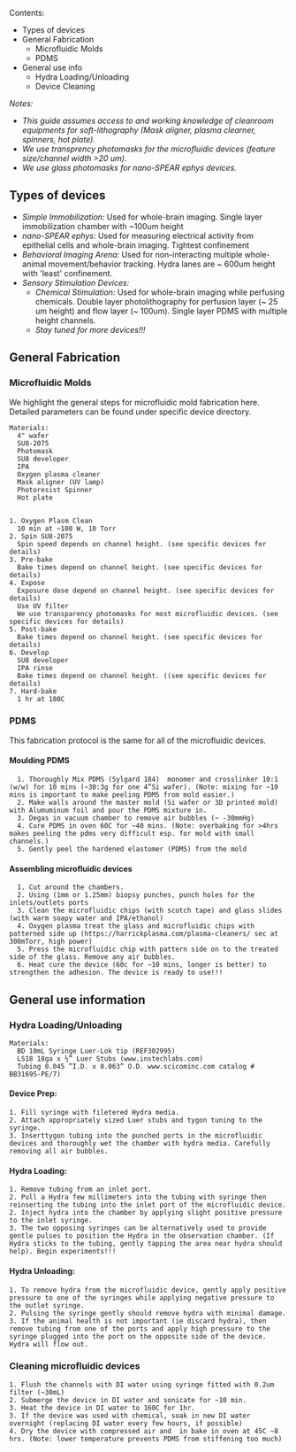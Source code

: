 Contents:
- Types of devices
- General Fabrication
  - Microfluidic Molds
  - PDMS
- General use info
  - Hydra Loading/Unloading
  - Device Cleaning

_Notes:_ 
- _This guide assumes access to and working knowledge of cleanroom equipments for soft-lithography (Mask aligner, plasma clearner, spinners, hot plate)._
- _We use transprency photomasks for the microfluidic devices (feature size/channel width >20 um)._
- _We use glass photomasks for nano-SPEAR ephys devices._



## Types of devices
- *Simple Immobilization:* Used for whole-brain imaging. Single layer immobilization chamber with ~100um height
- *nano-SPEAR ephys:* Used for measuring electrical activity from epithelial cells and whole-brain imaging. Tightest confinement
- *Behavioral Imaging Arena:* Used for non-interacting multiple whole-animal movement/behavior tracking. Hydra lanes are ~ 600um height with 'least' confinement.
- *Sensory Stimulation Devices:*
  - *Chemical Stimulation:* Used for whole-brain imaging while perfusing chemicals. Double layer photolithography for perfusion layer (~ 25 um height) and flow layer (~ 100um). Single layer PDMS with multiple height channels.
  - *Stay tuned for more devices!!!*

## General Fabrication
### Microfluidic Molds
We highlight the general steps for microfluidic mold fabrication here. Detailed parameters can be found under specific device directory.

    Materials:
      4" wafer
      SU8-2075
      Photomask
      SU8 developer
      IPA
      Oxygen plasma cleaner
      Mask aligner (UV lamp)
      Photoresist Spinner
      Hot plate


    1. Oxygen Plasm Clean
      10 min at ~100 W, 10 Torr
    2. Spin SU8-2075
      Spin speed depends on channel height. (see specific devices for details)
    3. Pre-bake 
      Bake times depend on channel height. (see specific devices for details)
    4. Expose
      Exposure dose depend on channel height. (see specific devices for details)
      Use UV filter
      We use transparency photomasks for most microfluidic devices. (see specific devices for details)
    5. Post-bake
      Bake times depend on channel height. (see specific devices for details)
    6. Develop
      SU8 developer
      IPA rinse
      Bake times depend on channel height. ((see specific devices for details)
    7. Hard-bake
      1 hr at 180C

### PDMS
This fabrication protocol is the same for all of the microfluidic devices.

#### Moulding PDMS
      1. Thoroughly Mix PDMS (Sylgard 184)  monomer and crosslinker 10:1 (w/w) for 10 mins (~30:3g for one 4”Si wafer). (Note: mixing for ~10 mins is important to make peeling PDMS from mold easier.)
      2. Make walls around the master mold (Si wafer or 3D printed mold) with Alumuminum foil and pour the PDMS mixture in.
      3. Degas in vacuum chamber to remove air bubbles (~ -30mmHg)
      4. Cure PDMS in oven 60C for ~40 mins. (Note: overbaking for >4hrs makes peeling the pdms very difficult esp. for mold with small channels.)
      5. Gently peel the hardened elastomer (PDMS) from the mold

#### Assembling microfluidic devices
      1. Cut around the chambers.	
      2. Using (1mm or 1.25mm) biopsy punches, punch holes for the inlets/outlets ports
      3. Clean the microfluidic chips (with scotch tape) and glass slides (with warm soapy water and IPA/ethanol)
      4. Oxygen plasma treat the glass and microfluidic chips with patterned side up (https://harrickplasma.com/plasma-cleaners/ sec at 300mTorr, high power)
      5. Press the microfluidic chip with pattern side on to the treated side of the glass. Remove any air bubbles.
      6. Heat cure the device (60c for ~10 mins, longer is better) to strengthen the adhesion. The device is ready to use!!!


## General use information 
### Hydra Loading/Unloading 
    Materials:
      BD 10mL Syringe Luer-Lok tip (REF302995)
      LS18 18ga x ½” Luer Stubs (www.instechlabs.com)
      Tubing 0.045 ”I.D. x 0.063” O.D. www.scicominc.com catalog # BB31695-PE/7)

#### Device Prep:
  
    1. Fill syringe with filetered Hydra media. 
    2. Attach appropriately sized Luer stubs and tygon tuning to the syringe. 
    3. Inserttygon tubing into the punched ports in the microfluidic devices and thoroughly wet the chamber with hydra media. Carefully removing all air bubbles.
    
#### Hydra Loading:
  
    1. Remove tubing from an inlet port. 
    2. Pull a Hydra few millimeters into the tubing with syringe then reinserting the tubing into the inlet port of the microfluidic device. 
    2. Inject hydra into the chamber by applying slight positive pressure to the inlet syringe. 
    3. The two opposing syringes can be alternatively used to provide gentle pulses to position the Hydra in the observation chamber. (If Hydra sticks to the tubing, gently tapping the area near hydra should help). Begin experiments!!! 
    
#### Hydra Unloading:
   
    1. To remove hydra from the microfluidic device, gently apply positive pressure to one of the syringes while applying negative pressure to the outlet syringe.
    2. Pulsing the syringe gently should remove hydra with minimal damage.
    3. If the animal health is not important (ie discard hydra), then remove tubing from one of the ports and apply high pressure to the syringe plugged into the port on the opposite side of the device. Hydra will flow out.

### Cleaning microfluidic devices
    1. Flush the channels with DI water using syringe fitted with 0.2um filter (~30mL)
    2. Submerge the device in DI water and sonicate for ~10 min.
    3. Heat the device in DI water to 160C for 1hr.
    3. If the device was used with chemical, soak in new DI water overnight (replacing DI water every few hours, if possible)
    4. Dry the device with compressed air and  in bake in oven at 45C ~8 hrs. (Note: lower temperature prevents PDMS from stiffening too much)



